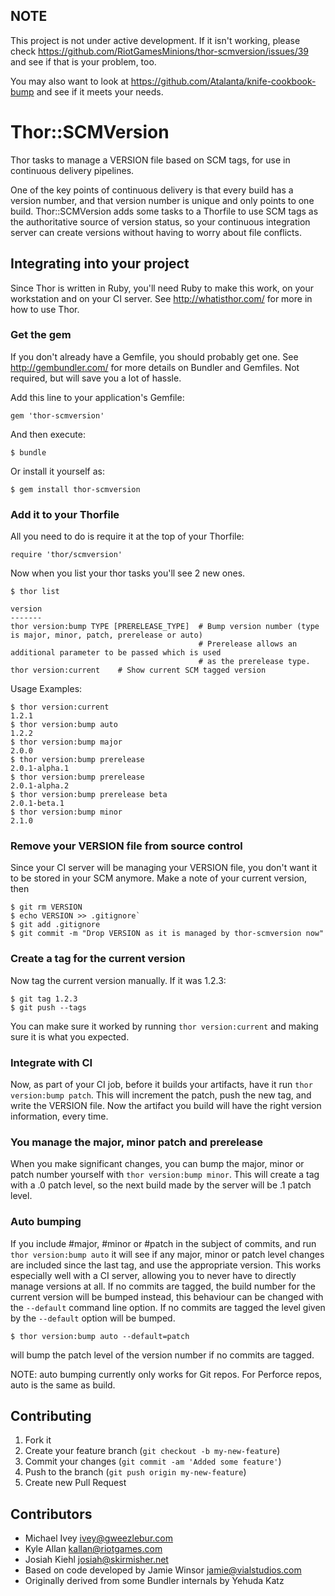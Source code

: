 ## NOTE

This project is not under active development. If it isn't working, please check https://github.com/RiotGamesMinions/thor-scmversion/issues/39 and see if that is your problem, too.

You may also want to look at https://github.com/Atalanta/knife-cookbook-bump and see if it meets your needs.


# Thor::SCMVersion

Thor tasks to manage a VERSION file based on SCM tags, for use in
continuous delivery pipelines.

One of the key points of continuous delivery is that every build has a
version number, and that version number is unique and only points to
one build. Thor::SCMVersion adds some tasks to a Thorfile to use SCM
tags as the authoritative source of version status, so your continuous
integration server can create versions without having to worry about
file conflicts.

## Integrating into your project

Since Thor is written in Ruby, you'll need Ruby to make this work, on
your workstation and on your CI server. See <http://whatisthor.com/> for
more in how to use Thor.

### Get the gem

If you don't already have a Gemfile, you should probably get one. See
<http://gembundler.com/> for more details on Bundler and Gemfiles. Not
required, but will save you a lot of hassle.

Add this line to your application's Gemfile:

    gem 'thor-scmversion'

And then execute:

    $ bundle

Or install it yourself as:

    $ gem install thor-scmversion

### Add it to your Thorfile

All you need to do is require it at the top of your Thorfile:

    require 'thor/scmversion'

Now when you list your thor tasks you'll see 2 new ones.

    $ thor list
    
    version
    -------
    thor version:bump TYPE [PRERELEASE_TYPE]  # Bump version number (type is major, minor, patch, prerelease or auto)
                                              # Prerelease allows an additional parameter to be passed which is used 
                                              # as the prerelease type.
    thor version:current    # Show current SCM tagged version

Usage Examples:

    $ thor version:current
    1.2.1
    $ thor version:bump auto
    1.2.2
    $ thor version:bump major
    2.0.0
    $ thor version:bump prerelease
    2.0.1-alpha.1
    $ thor version:bump prerelease
    2.0.1-alpha.2
    $ thor version:bump prerelease beta
    2.0.1-beta.1
    $ thor version:bump minor
    2.1.0

### Remove your VERSION file from source control

Since your CI server will be managing your VERSION file, you don't
want it to be stored in your SCM anymore. Make a note of your current
version, then

    $ git rm VERSION
    $ echo VERSION >> .gitignore`
    $ git add .gitignore
    $ git commit -m "Drop VERSION as it is managed by thor-scmversion now"

### Create a tag for the current version

Now tag the current version manually. If it was 1.2.3:

    $ git tag 1.2.3
    $ git push --tags

You can make sure it worked by running `thor version:current` and
making sure it is what you expected.

### Integrate with CI

Now, as part of your CI job, before it builds your artifacts, have it
run `thor version:bump patch`. This will increment the patch, push the
new tag, and write the VERSION file. Now the artifact you build will
have the right version information, every time.

### You manage the major, minor patch and prerelease

When you make significant changes, you can bump the major, minor or patch
number yourself with `thor version:bump minor`. This will create a tag
with a .0 patch level, so the next build made by the server will be
.1 patch level.

### Auto bumping

If you include #major, #minor or #patch in the subject of commits, and run
`thor version:bump auto` it will see if any major, minor or patch level changes
are included since the last tag, and use the appropriate version. This works
especially well with a CI server, allowing you to never have to directly
manage versions at all. If no commits are tagged, the build number for the
current version will be bumped instead, this behaviour can be changed with the
`--default` command line option. If no commits are tagged the level
given by the `--default` option will be bumped.

    $ thor version:bump auto --default=patch

will bump the patch level of the version number if no commits are tagged.

NOTE: auto bumping currently only works for Git repos. For Perforce repos,
auto is the same as build.


## Contributing

1. Fork it
2. Create your feature branch (`git checkout -b my-new-feature`)
3. Commit your changes (`git commit -am 'Added some feature'`)
4. Push to the branch (`git push origin my-new-feature`)
5. Create new Pull Request

## Contributors

* Michael Ivey <ivey@gweezlebur.com>
* Kyle Allan <kallan@riotgames.com>
* Josiah Kiehl <josiah@skirmisher.net>
* Based on code developed by Jamie Winsor <jamie@vialstudios.com>
* Originally derived from some Bundler internals by Yehuda Katz

